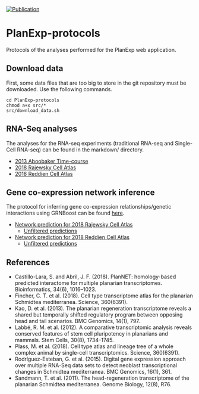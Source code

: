
[![Publication](https://img.shields.io/badge/Published-Bioinformatics-informational.svg)](https://doi.org/10.1093/bioinformatics/btz802)

# PlanExp-protocols
Protocols of the analyses performed for the PlanExp web application.

## Download data

First, some data files that are too big to store in the git repository must be downloaded. Use the following commands.

```{sh}
cd PlanExp-protocols
chmod a+x src/*
src/download_data.sh
```

## RNA-Seq analyses

The analyses for the RNA-seq experiments (traditional RNA-seq and Single-Cell RNA-seq) can be found in the markdown/ directory.

* [2013 Aboobaker Time-course](markdowns/2013_Aboobaker.md)
* [2018 Rajewsky Cell Atlas](markdowns/2018_Rajewsky.md)
* [2018 Reddien Cell Atlas](markdowns/2018_Reddien.md)

## Gene co-expression network inference

The protocol for inferring gene co-expression relationships/genetic interactions using GRNBoost can be found [here](markdowns/co-expression_network.md).

* [Network prediction for 2018 Rajewsky Cell Atlas](rawdata/network_rajewsky_FILTERED.csv)
	* [Unfiltered predictions](https://compgen.bio.ub.edu/dl2840)
* [Network prediction for 2018 Reddien Cell Atlas](rawdata/network_reddien_FILTERED.csv)
	* [Unfiltered predictions](https://compgen.bio.ub.edu/dl2841)


## References

* Castillo-Lara, S. and Abril, J. F. (2018). PlanNET: homology-based predicted interactome for multiple planarian transcriptomes. Bioinformatics, 34(6), 1016–1023.
* Fincher, C. T. et al. (2018). Cell type transcriptome atlas for the planarian Schmidtea mediterranea. Science, 360(6391).
* Kao, D. et al. (2013). The planarian regeneration transcriptome reveals a shared but temporally shifted regulatory program between opposing head and tail scenarios. BMC Genomics, 14(1), 797.
* Labbé, R. M. et al. (2012). A comparative transcriptomic analysis reveals conserved features of stem cell pluripotency in planarians and mammals. Stem Cells, 30(8), 1734–1745.
* Plass, M. et al. (2018). Cell type atlas and lineage tree of a whole complex animal by single-cell transcriptomics. Science, 360(6391).
* Rodríguez-Esteban, G. et al. (2015). Digital gene expression approach over multiple RNA-Seq data sets to detect neoblast transcriptional changes in Schmidtea mediterranea. BMC Genomics, 16(1), 361.
* Sandmann, T. et al. (2011). The head-regeneration transcriptome of the planarian Schmidtea mediterranea. Genome Biology, 12(8), R76.
